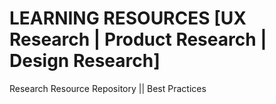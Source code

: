 # LEARNING RESOURCES [UX Research | Product Research | Design Research]
Research Resource Repository || 
Best Practices
